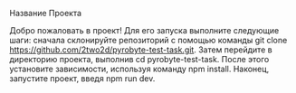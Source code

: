 Название Проекта

Добро пожаловать в проект! Для его запуска выполните следующие шаги: сначала склонируйте репозиторий с помощью команды git clone https://github.com/2two2d/pyrobyte-test-task.git. Затем перейдите в директорию проекта, выполнив cd pyrobyte-test-task. После этого установите зависимости, используя команду npm install. Наконец, запустите проект, введя npm run dev.
